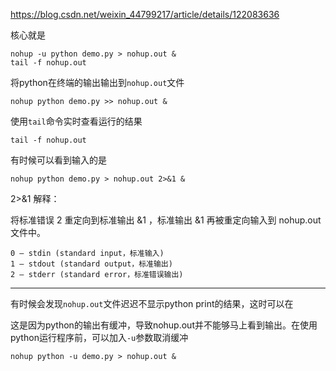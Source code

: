 https://blog.csdn.net/weixin_44799217/article/details/122083636

核心就是

```shell
nohup -u python demo.py > nohup.out &
tail -f nohup.out
```







将python在终端的输出输出到`nohup.out`文件

```shell
nohup python demo.py >> nohup.out &
```

使用`tail`命令实时查看运行的结果

```shell
tail -f nohup.out
```



有时候可以看到输入的是

```shell
nohup python demo.py > nohup.out 2>&1 &
```

2>&1 解释：

将标准错误 2 重定向到标准输出 &1 ，标准输出 &1 再被重定向输入到 nohup.out 文件中。

    0 – stdin (standard input，标准输入)
    1 – stdout (standard output，标准输出)
    2 – stderr (standard error，标准错误输出)
------------------------------------------------
有时候会发现`nohup.out`文件迟迟不显示python print的结果，这时可以在

这是因为python的输出有缓冲，导致nohup.out并不能够马上看到输出。在使用python运行程序前，可以加入`-u`参数取消缓冲

```shell
nohup python -u demo.py > nohup.out &
```





